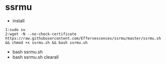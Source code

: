 # ssrmu

* install

```
1:sudo su
2:wget -N --no-check-certificate https://raw.githubusercontent.com/Effervescences/ssrmu/master/ssrmu.sh && chmod +x ssrmu.sh && bash ssrmu.sh
```

* bash ssrmu.sh
* bash ssrmu.sh clearall
